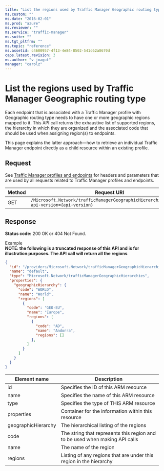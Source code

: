 ```yaml
---
title: "List the regions used by Traffic Manager Geographic routing type"
ms.custom: ""
ms.date: "2016-02-01"
ms.prod: "azure"
ms.reviewer: ""
ms.service: "traffic-manager"
ms.suite: ""
ms.tgt_pltfrm: ""
ms.topic: "reference"
ms.assetid: c4600957-4f13-4e84-8502-541c62a8670d
caps.latest.revision: 3
ms.author: "v-joagut"
manager: "carolz"
---
```

# List the  regions used by Traffic Manager Geographic routing type
Each endpoint that is associated with a Traffic Manager profile with Geographic routing type needs to have one or more geographic regions mapped to it. This API call returns the exhaustive list of supported regions, the hierarchy in which they are organized and the associated code that should be used when assigning region(s) to endpoints.

 This page explains the latter approach—how to retrieve an individual Traffic Manager endpoint directly as a child resource within an existing profile.  

## Request  
 See [Traffic Manager profiles and endpoints](traffic-manager-profiles-and-endpoints.md) for headers and parameters that are used by all requests related to Traffic Manager profiles and endpoints.  

|Method|Request URI|  
|------------|-----------------|  
|GET|`/Microsoft.Network/trafficManagerGeographicHierarchies/default?api-version={api-version}`|  

## Response  
 **Status code:** 200 OK or 404 Not Found.  

 Example
 <br>**NOTE: the following is a truncated response of this API and is for illustration purposes. The API call will return all the regions**

```json  
{
  "id": "/providers/Microsoft.Network/trafficManagerGeographicHierarchies/default",
  "name": "default",
  "type": "Microsoft.Network/trafficManagerGeographicHierarchies",
  "properties": {
    "geographicHierarchy": {
      "code": "WORLD",
      "name": "World",
      "regions": [
        {
          "code": "GEO-EU",
          "name": "Europe",
          "regions": [
            {
              "code": "AD",
              "name": "Andorra",
              "regions": []
            },
          ]
        }
      ]
    }
  }
}

```  


|Element name|Description|  
|------------------|-----------------|  
|id|Specifies the ID of this ARM resource|  
|name|Specifies the name of this ARM resource|  
|type|Specifies the type of THIS ARM resource|  
|properties|Container for the information within this resource|  
|geographicHierarchy|The hierarchical listing of the regions|  
|code|The string that represents this region and to be used when making API calls|  
|name|The name of the region|  
|regions|Listing of any regions that are under this region in the hierarchy|
